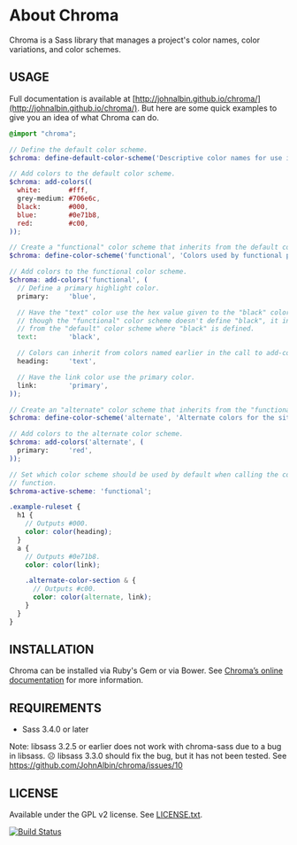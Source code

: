 # About Chroma

Chroma is a Sass library that manages a project's color names, color variations, and color schemes.

## USAGE

Full documentation is available at [http://johnalbin.github.io/chroma/](http://johnalbin.github.io/chroma/). But here are some quick examples to give you an idea of what Chroma can do.

```scss
@import "chroma";

// Define the default color scheme.
$chroma: define-default-color-scheme('Descriptive color names for use in "functional" color names below.');

// Add colors to the default color scheme.
$chroma: add-colors((
  white:       #fff,
  grey-medium: #706e6c,
  black:       #000,
  blue:        #0e71b8,
  red:         #c00,
));

// Create a "functional" color scheme that inherits from the default color scheme.
$chroma: define-color-scheme('functional', 'Colors used by functional parts of the design.');

// Add colors to the functional color scheme.
$chroma: add-colors('functional', (
  // Define a primary highlight color.
  primary:     'blue',

  // Have the "text" color use the hex value given to the "black" color. Even
  // though the "functional" color scheme doesn't define "black", it inherits
  // from the "default" color scheme where "black" is defined.
  text:        'black',

  // Colors can inherit from colors named earlier in the call to add-colors().
  heading:     'text',

  // Have the link color use the primary color.
  link:        'primary',
));

// Create an "alternate" color scheme that inherits from the "functional" color scheme.
$chroma: define-color-scheme('alternate', 'Alternate colors for the site.', $parent: 'functional');

// Add colors to the alternate color scheme.
$chroma: add-colors('alternate', (
  primary:     'red',
));

// Set which color scheme should be used by default when calling the color()
// function.
$chroma-active-scheme: 'functional';

.example-ruleset {
  h1 {
    // Outputs #000.
    color: color(heading);
  }
  a {
    // Outputs #0e71b8.
    color: color(link);

    .alternate-color-section & {
      // Outputs #c00.
      color: color(alternate, link);
    }
  }
}
```

## INSTALLATION

Chroma can be installed via Ruby's Gem or via Bower. See [Chroma’s online documentation](http://johnalbin.github.io/chroma/) for more information.

## REQUIREMENTS

* Sass 3.4.0 or later

Note: libsass 3.2.5 or earlier does not work with chroma-sass due to a bug in
libsass. ☹ libsass 3.3.0 should fix the bug, but it has not been tested. See
https://github.com/JohnAlbin/chroma/issues/10

## LICENSE

Available under the GPL v2 license. See [LICENSE.txt](https://github.com/JohnAlbin/chroma/blob/master/LICENSE.txt).

[![Build Status](https://travis-ci.org/JohnAlbin/chroma.png?branch=master)](https://travis-ci.org/JohnAlbin/chroma)
